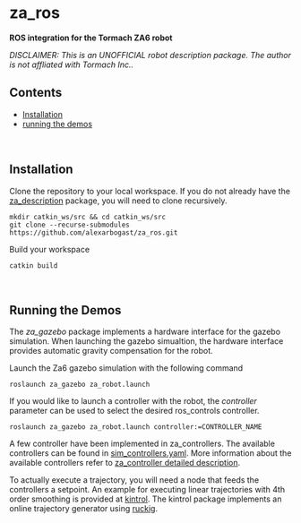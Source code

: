 # za_ros
**ROS integration for the Tormach ZA6 robot**

*DISCLAIMER: This is an UNOFFICIAL robot description package. The author is not affliated with Tormach Inc..*

## Contents

- [Installation](#1)
- [running the demos](#2)
<br>
<a id='1'></a>

## Installation

Clone the repository to your local workspace. If you do not already have the 
[za_description](https://github.com/alexarbogast/za_description/tree/e57f65c3f8eb0be88e7739a8b5162b4b3b875b15) package, you will need to clone recursively. 

```shell script
mkdir catkin_ws/src && cd catkin_ws/src
git clone --recurse-submodules https://github.com/alexarbogast/za_ros.git
```

Build your workspace
```shell script
catkin build
```

<br>
<a id='2'></a>

## Running the Demos
The *za_gazebo* package implements a hardware interface for the gazebo simulation. When launching the gazebo simualtion, the hardware interface provides automatic gravity compensation for the robot. 

Launch the Za6 gazebo simulation with the following command
```shell script
roslaunch za_gazebo za_robot.launch
```

If you would like to launch a controller with the robot, the *controller* parameter can be used to select the desired ros_controls controller.
```shell script
roslaunch za_gazebo za_robot.launch controller:=CONTROLLER_NAME
```
A few controller have been implemented in za_controllers. The available controllers can be found in [sim_controllers.yaml](za_gazebo/config/sim_controllers.yaml). More information about the available controllers refer to [za_controller detailed description](za_controllers/README.md).

To actually execute a trajectory, you will need a node that feeds the controllers a setpoint. An example for executing linear trajectories with 4th order smoothing is provided at [kintrol](https://github.com/alexarbogast/kintrol.git). The kintrol package implements an online trajectory generator using [ruckig](https://github.com/pantor/ruckig).